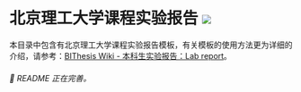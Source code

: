 # 北京理工大学课程实验报告 ![](https://raw.githubusercontent.com/spencerwooo/BIThesis/master/assets/bithesis_badge_solid.svg?sanitize=true)

本目录中包含有北京理工大学课程实验报告模板，有关模板的使用方法更为详细的介绍，请参考：[BIThesis Wiki - 本科生实验报告：Lab report](https://github.com/spencerwooo/BIThesis/wiki/Lab-Report)。

<h6>🚧 README 正在完善。</h6>
